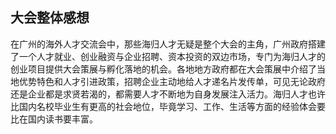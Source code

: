 ## 大会整体感想
在广州的海外人才交流会中，那些海归人才无疑是整个大会的主角，广州政府搭建了一个人才就业、创业融资与企业招聘、资本投资的双边市场，专门为海归人才的创业项目提供大会策展与孵化落地的机会。各地地方政府都在大会策展中介绍了当地优势特色和人才引进政策，招聘企业主动地给人才递名片发传单，可见无论政府还是企业都是求贤若渴的，都需要人才不断地为自身发展注入活力。海归人才也许比国内名校毕业生有更高的社会地位，毕竟学习、工作、生活等方面的经验体会要比在国内读书要丰富。

